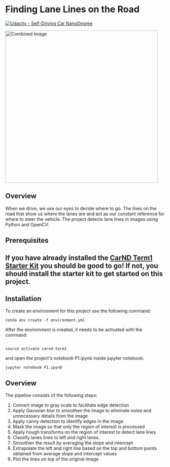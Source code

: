 # **Finding Lane Lines on the Road** 
[![Udacity - Self-Driving Car NanoDegree](https://s3.amazonaws.com/udacity-sdc/github/shield-carnd.svg)](http://www.udacity.com/drive)

<img src="examples/laneLines_thirdPass.jpg" width="480" alt="Combined Image" />

Overview
---

When we drive, we use our eyes to decide where to go. The lines on the road that show us where the lanes are and act as our constant reference for where to steer the vehicle. The project detects lane lines in images using Python and OpenCV.

Prerequisites 
---

## If you have already installed the [CarND Term1 Starter Kit](https://github.com/udacity/CarND-Term1-Starter-Kit/blob/master/README.md) you should be good to go!   If not, you should install the starter kit to get started on this project. ##

Installation
---

To create an environment for this project use the following command:
```
conda env create -f environment.yml
```

After the environment is created, it needs to be activated with the command:
```

source activate carnd-term1
```

and open the project's notebook P1.ipynb inside jupyter notebook:
```
jupyter notebook P1.ipynb
```

Overview 
---

The pipeline consists of the following steps: 

1. Convert image to gray scale to facilitate edge detection 
2. Apply Gaussian blur to smoothen the image to eliminate noise and unnecessary details from the image
3. Apply canny detection to identify edges in the image 
4. Mask the image so that only the region of interest is processed   
5. Apply hough transforms on the region of interest to detect lane lines
6. Classify lanes lines to left and right lanes.
7. Smoothen the result by averaging the slope and intercept 
8. Extrapolate the left and right line based on the top and bottom points obtained from average slope and intercept values
9. Plot the lines on top of the original image 
